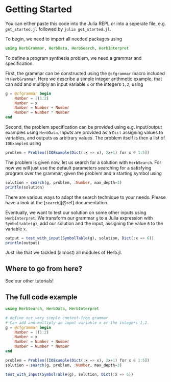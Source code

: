 # Getting Started

You can either paste this code into the Julia REPL or into a seperate file, e.g. `get_started.jl` followed by `julia get_started.jl`.

To begin, we need to import all needed packages using

```julia
using HerbGrammar, HerbData, HerbSearch, HerbInterpret
```

To define a program synthesis problem, we need a grammar and specification. 

First, the grammar can be constructed using the `@cfgrammar` macro included in `HerbGrammar`. Here we describe a simple integer arithmetic example, that can add and multiply an input variable `x` or the integers `1,2`, using


```julia
g = @cfgrammar begin
    Number = |(1:2)
    Number = x
    Number = Number + Number
    Number = Number * Number
end
```

Second, the problem specification can be provided using e.g. input/output examples using `HerbData`. Inputs are provided as a `Dict` assigning values to variables, and outputs as arbitrary values. The problem itself is then a list of `IOExample`s using

```julia
problem = Problem([IOExample(Dict(:x => x), 2x+1) for x ∈ 1:5])
```

The problem is given now, let us search for a solution with `HerbSearch`. For now we will just use the default parameters searching for a satisfying program over the grammar, given the problem and a starting symbol using

```julia
solution = search(g, problem, :Number, max_depth=3)
println(solution)
```

There are various ways to adapt the search technique to your needs. Please have a look at the [`search`][@ref] documentation.

Eventually, we want to test our solution on some other inputs using `HerbInterpret`. We transform our grammar `g` to a Julia expression with `Symboltable(g)`, add our solution and the input, assigning the value `6` to the variable `x`.

```julia
output = test_with_input(SymbolTable(g), solution, Dict(:x => 6))
println(output)
```

Just like that we tackled (almost) all modules of Herb.jl.

## Where to go from here?

See our other tutorials!

## The full code example

```julia
using HerbSearch, HerbData, HerbInterpret

# define our very simple context-free grammar
# Can add and multiply an input variable x or the integers 1,2.
g = @cfgrammar begin
    Number = |(1:2)
    Number = x
    Number = Number + Number
    Number = Number * Number
end

problem = Problem([IOExample(Dict(:x => x), 2x+1) for x ∈ 1:5])
solution = search(g, problem, :Number, max_depth=3)

test_with_input(SymbolTable(g), solution, Dict(:x => 6))
```



